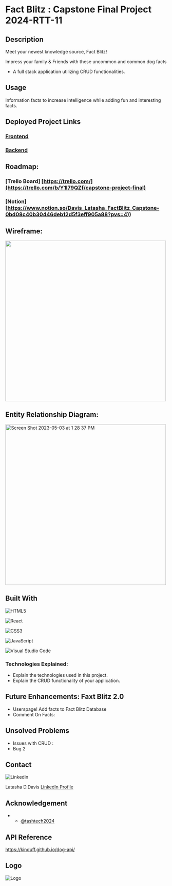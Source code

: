# Fact Blitz : Capstone Final Project 2024-RTT-11

## Description
Meet your newest knowledge source, Fact Blitz!

Impress your family & Friends with these uncommon and common dog facts

* A full stack application utilizing CRUD functionalities. 

## Usage
Information facts to increase intelligence while adding fun and interesting facts.

## Deployed Project Links
### [Frontend](https://frontend.com/)

### [Backend](https://backend.com/)

## Roadmap:
### [Trello Board] [https://trello.com/](https://trello.com/b/Y1I79QZf/capstone-project-final)
### [Notion] [https://www.notion.so/Davis_Latasha_FactBlitz_Capstone-0bd08c40b30446deb12d5f3eff905a88?pvs=4))

## Wireframe:
<img width="500" alt="" src="">

## Entity Relationship Diagram:
<img width="500" alt="Screen Shot 2023-05-03 at 1 28 37 PM" src="">


## Built With

![HTML5](https://img.shields.io/badge/html5-%23E34F26.svg?style=for-the-badge&logo=html5&logoColor=white)

![React](https://img.shields.io/badge/React-20232A?style=for-the-badge&logo=react&logoColor=61DAFB)

![CSS3](https://img.shields.io/badge/css3-%231572B6.svg?style=for-the-badge&logo=css3&logoColor=white)

![JavaScript](https://img.shields.io/badge/javascript-%23323330.svg?style=for-the-badge&logo=javascript&logoColor=%23F7DF1E)

![Visual Studio Code](https://img.shields.io/badge/Visual%20Studio%20Code-0078d7.svg?style=for-the-badge&logo=visual-studio-code&logoColor=white)

### Technologies Explained:
* Explain the technologies used in this project. 
* Explain the CRUD functionality of your application.


## Future Enhancements: Faxt Blitz 2.0
* Userspage! Add facts to Fact Blitz Database
* Comment On Facts: 

## Unsolved Problems
* Issues with CRUD : 
* Bug 2 

## Contact
![Linkedin](https://img.shields.io/badge/LinkedIn-0077B5?style=for-the-badge&logo=linkedin&logoColor=white)    

Latasha D.Davis
[LinkedIn Profile](https://www.linkedin.com/in/latashaddavis/)

## Acknowledgement
* - [@tashtech2024](vhttps://github.com/tashtech2024)

## API Reference

https://kinduff.github.io/dog-api/

## Logo

![Logo](https://lh3.googleusercontent.com/pw/AP1GczMvq0NN5f5wQveD1fP1vc1DCWuA2wyyhL7NQjsd_YjJEXunZi2IJUSTBjxzm0ZwH7fJ1IQiJyTB3AprbZPzx_BXsk7-fcR_BQxa5S_idQnXSaGJuvLO07j0BtBkop9iQB586v8bz7wHtFYsWzekcSQL-WlOngdeAKzsjCRhtIDmTJm9dAHMCUY4arUk0ImTjnhQt22q4B_NXx5pfo_DDte13L6toOlznHzwfYruc53H38LuNgK2YeKMVAXvj6FVNgWWPePJUtQYvSujhFuYMjCICp1zE_ZVAOEfoPFAWczsRpaoGZe6EBN923SdsQWXCyULvc0q3O_KNSTXMsl9FaSGo5bHT2ktG4UKDJd8BGM65RqHeIZVzGiyrKWFNREAGFAX863DyEgiLo9hs5E9Co1XLnO20URSfG2Cg4DCFlhTUQ_8dGBqlToqa3j0UDGIikIJkZazeDjgixyZ2nLxOzspKu1hiVMTR_fUQT0fIxlBqGpBJsErjp1y6jdOtxi3HGDKTRmaxqg-XP5UOqTG7jK_YXEV8oSWu9k49kmso7Vz9jnD5tkilcqBjgTstlgo_AgR4mhgS8F1csTbTSFnuOLAvFIhMZPe63sAF0pir9Ij_Q8qOxmGd8kcB1Zwj0TRarW119cTkQq1tZw334uK7Evhh_-jXMEyue6NELN7XIOualF_EhxhkomkBqDChKC8hLeNN2T8BPFLR1RqMEY_-KNHhgWWCW_6mmh38tmZaz8i7OS3g0Hn7g3cp1vog1A2UZOa7lXqnJbhX7FAeT8Gj39L-jDuGBsmcZ7iIHvHcQDTfvA7UbFlvSh6BkFreHvqi1IEhhYRnmS5J18FxCfGW9sApoAPmMOr5LLziP3wsQKbWB9HbPxJbnjhz3_OcEXEsArxBO4MIFIxvyuZ2DOBPG-A9KLYuVO2tu2tYSGDaD4oxRxH5qVssF3SSZQw6TXnUXUtSXQWQuU41Xgm91zcZvGZuSxv3kcwgw=w789-h393-s-no-gm?authuser=0)


